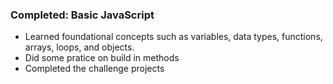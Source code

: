 ### **Completed: Basic JavaScript**  
- Learned foundational concepts such as variables, data types, functions, arrays, loops, and objects.
- Did some pratice on build in methods 
- Completed the challenge projects 
